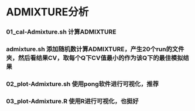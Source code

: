 # ADMIXTURE分析
### 01_cal-Admixture.sh 计算ADMIXTURE
### admixture.sh 添加随机数计算ADMIXTURE，产生20个run的文件夹，然后看结果CV，取每个Q下CV值最小的作为该Q下的最佳模拟结果
### 02_plot-Admixture.sh 使用pong软件进行可视化，推荐
### 03_plot-Admixture.R  使用R进行可视化，也挺好
